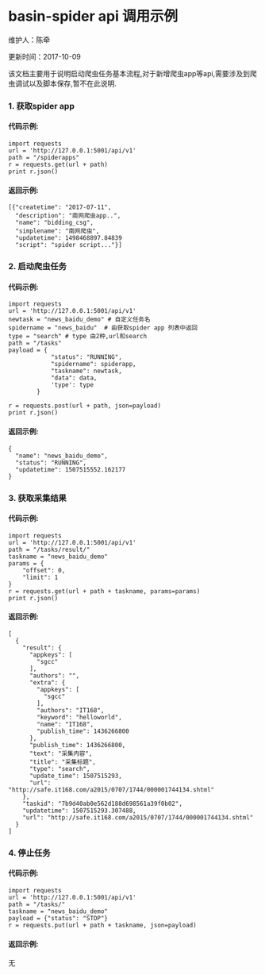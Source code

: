 # basin-spider api 调用示例

维护人：陈牵

更新时间：2017-10-09

该文档主要用于说明启动爬虫任务基本流程,对于新增爬虫app等api,需要涉及到爬虫调试以及脚本保存,暂不在此说明.

### 1. 获取spider app

#### 代码示例:
~~~
import requests
url = 'http://127.0.0.1:5001/api/v1'
path = "/spiderapps"
r = requests.get(url + path)
print r.json()
~~~

#### 返回示例:
~~~
[{"createtime": "2017-07-11",
  "description": "南网爬虫app..",
  "name": "bidding_csg",
  "simplename": "南网爬虫",
  "updatetime": 1498468897.84839
  "script": "spider script..."}]
~~~



### 2. 启动爬虫任务
#### 代码示例:
~~~
import requests
url = 'http://127.0.0.1:5001/api/v1'
newtask = "news_baidu_demo" # 自定义任务名
spidername = "news_baidu"  # 由获取spider app 列表中返回
type = "search" # type 由2种,url和search
path = "/tasks"
payload = {
            "status": "RUNNING",
            "spidername": spiderapp,
            "taskname": newtask,
            "data": data,
            'type': type
        }

r = requests.post(url + path, json=payload)
print r.json()
~~~

#### 返回示例:

~~~
{
  "name": "news_baidu_demo",
  "status": "RUNNING",
  "updatetime": 1507515552.162177
}
~~~


### 3. 获取采集结果
#### 代码示例:

~~~
import requests
url = 'http://127.0.0.1:5001/api/v1'
path = "/tasks/result/"
taskname = "news_baidu_demo"
params = {
    "offset": 0,
    "limit": 1
}
r = requests.get(url + path + taskname, params=params)
print r.json()
~~~
#### 返回示例:

~~~
[
  {
    "result": {
      "appkeys": [
        "sgcc"
      ],
      "authors": "",
      "extra": {
        "appkeys": [
          "sgcc"
        ],
        "authors": "IT168",
        "keyword": "helloworld",
        "name": "IT168",
        "publish_time": 1436266800
      },
      "publish_time": 1436266800,
      "text": "采集内容",
      "title": "采集标题",
      "type": "search",
      "update_time": 1507515293,
      "url": "http://safe.it168.com/a2015/0707/1744/000001744134.shtml"
    },
    "taskid": "7b9d40ab0e562d188d698561a39f0b02",
    "updatetime": 1507515293.307488,
    "url": "http://safe.it168.com/a2015/0707/1744/000001744134.shtml"
  }
]

~~~

### 4. 停止任务
#### 代码示例:

~~~
import requests
url = 'http://127.0.0.1:5001/api/v1'
path = "/tasks/"
taskname = "news_baidu_demo"
payload = {"status": "STOP"}
r = requests.put(url + path + taskname, json=payload)
~~~

#### 返回示例:
无







